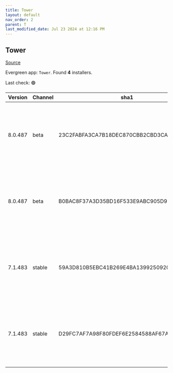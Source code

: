 ```yaml
---
title: Tower
layout: default
nav_order: 2
parent: T
last_modified_date: Jul 23 2024 at 12:16 PM
---
```


## Tower

[Source](https://www.git-tower.com/windows/)

Evergreen app: `Tower`. Found **4** installers.

Last check: 🟢

| Version | Channel | sha1                                     | Type | URI                                                                                                                                                  |
| ------- | ------- | ---------------------------------------- | ---- | ---------------------------------------------------------------------------------------------------------------------------------------------------- |
| 8.0.487 | beta    | 23C2FABFA3CA7B18DEC870CBB2CBD3CA4AA22C84 | exe  | [https://www.git-tower.com/apps/tower3-win/487-9b355015/Tower-8.0.487.exe](https://www.git-tower.com/apps/tower3-win/487-9b355015/Tower-8.0.487.exe) |
| 8.0.487 | beta    | B0BAC8F37A3D35BD16F533E9ABC905D9D67AFBDD | msi  | [https://www.git-tower.com/apps/tower3-win/487-9b355015/Tower-8.0.487.msi](https://www.git-tower.com/apps/tower3-win/487-9b355015/Tower-8.0.487.msi) |
| 7.1.483 | stable  | 59A3D810B5EBC41B269E4BA1399250920AE2DE67 | exe  | [https://www.git-tower.com/apps/tower3-win/483-adc92b4f/Tower-7.1.483.exe](https://www.git-tower.com/apps/tower3-win/483-adc92b4f/Tower-7.1.483.exe) |
| 7.1.483 | stable  | D29FC7AF7A98F80FDEF6E2584588AF67AAFD6F95 | msi  | [https://www.git-tower.com/apps/tower3-win/483-adc92b4f/Tower-7.1.483.msi](https://www.git-tower.com/apps/tower3-win/483-adc92b4f/Tower-7.1.483.msi) |

